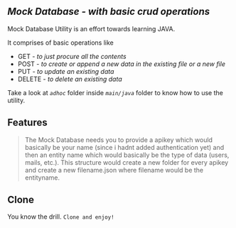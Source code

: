 ## _Mock Database - with basic crud operations_

Mock Database Utility is an effort towards learning JAVA.

It comprises of basic operations like
- GET - _to just procure all the contents_
- POST - _to create or append a new data in the existing file or a new file_
- PUT - _to update an existing data_
- DELETE - _to delete an existing data_

Take a look at *`adhoc`* folder inside *`main/java`* folder to know how to use the utility.

## Features

> The Mock Database needs you to provide a apikey
> which would basically be your name (since i hadnt added authentication yet)
> and then an entity name which would basically be the type of data (users, mails, etc.).
> This structure would create a new folder for every apikey
> and create a new filename.json where filename would be the entityname.

## Clone

You know the drill. 
`Clone and enjoy!`
